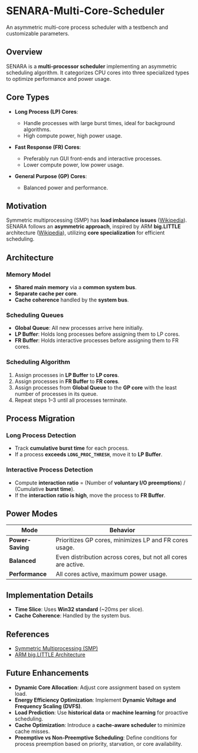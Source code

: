 # SENARA-Multi-Core-Scheduler

An asymmetric multi-core process scheduler with a testbench and customizable parameters.

## Overview
SENARA is a **multi-processor scheduler** implementing an asymmetric scheduling algorithm. It categorizes CPU cores into three specialized types to optimize performance and power usage.

## Core Types

- **Long Process (LP) Cores**:
  - Handle processes with large burst times, ideal for background algorithms.
  - High compute power, high power usage.

- **Fast Response (FR) Cores**:
  - Preferably run GUI front-ends and interactive processes.
  - Lower compute power, low power usage.

- **General Purpose (GP) Cores**:
  - Balanced power and performance.

## Motivation

Symmetric multiprocessing (SMP) has **load imbalance issues** ([Wikipedia](https://en.wikipedia.org/wiki/Symmetric_multiprocessing)). SENARA follows an **asymmetric approach**, inspired by ARM **big.LITTLE** architecture ([Wikipedia](https://en.wikipedia.org/wiki/ARM_big.LITTLE)), utilizing **core specialization** for efficient scheduling.

## Architecture

### Memory Model
- **Shared main memory** via a **common system bus**.
- **Separate cache per core**.
- **Cache coherence** handled by the **system bus**.

### Scheduling Queues
- **Global Queue**: All new processes arrive here initially.
- **LP Buffer**: Holds long processes before assigning them to LP cores.
- **FR Buffer**: Holds interactive processes before assigning them to FR cores.

### Scheduling Algorithm
1. Assign processes in **LP Buffer** to **LP cores**.
2. Assign processes in **FR Buffer** to **FR cores**.
3. Assign processes from **Global Queue** to the **GP core** with the least number of processes in its queue.
4. Repeat steps 1–3 until all processes terminate.

## Process Migration

### Long Process Detection
- Track **cumulative burst time** for each process.
- If a process **exceeds `LONG_PROC_THRESH`**, move it to **LP Buffer**.

### Interactive Process Detection
- Compute **interaction ratio** = (Number of **voluntary I/O preemptions**) / (Cumulative **burst time**).
- If the **interaction ratio is high**, move the process to **FR Buffer**.

## Power Modes

| Mode           | Behavior |
|---------------|----------|
| **Power-Saving** | Prioritizes GP cores, minimizes LP and FR cores usage. |
| **Balanced** | Even distribution across cores, but not all cores are active. |
| **Performance** | All cores active, maximum power usage. |

## Implementation Details
- **Time Slice**: Uses **Win32 standard** (~20ms per slice).
- **Cache Coherence**: Handled by the system bus.

## References
- [Symmetric Multiprocessing (SMP)](https://en.wikipedia.org/wiki/Symmetric_multiprocessing)
- [ARM big.LITTLE Architecture](https://en.wikipedia.org/wiki/ARM_big.LITTLE)

## Future Enhancements
- **Dynamic Core Allocation**: Adjust core assignment based on system load.
- **Energy Efficiency Optimization**: Implement **Dynamic Voltage and Frequency Scaling (DVFS)**.
- **Load Prediction**: Use **historical data** or **machine learning** for proactive scheduling.
- **Cache Optimization**: Introduce a **cache-aware scheduler** to minimize cache misses.
- **Preemptive vs Non-Preemptive Scheduling**: Define conditions for process preemption based on priority, starvation, or core availability.

